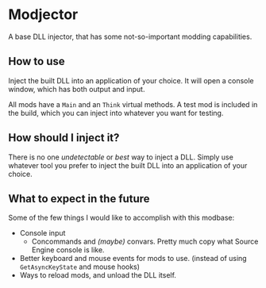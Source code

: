 # Modjector
A base DLL injector, that has some not-so-important modding capabilities.

## How to use
Inject the built DLL into an application of your choice. It will open a console window, which has both output and input.

All mods have a `Main` and an `Think` virtual methods. A test mod is included in the build, which you can inject into whatever you want for testing.

## How should I inject it?
There is no one *undetectable* or *best* way to inject a DLL. Simply use whatever tool you prefer to inject the built DLL into an application of your choice.

## What to expect in the future
Some of the few things I would like to accomplish with this modbase:
* Console input
	* Concommands and *(maybe)* convars. Pretty much copy what Source Engine console is like.
* Better keyboard and mouse events for mods to use. (instead of using `GetAsyncKeyState` and mouse hooks)
* Ways to reload mods, and unload the DLL itself.